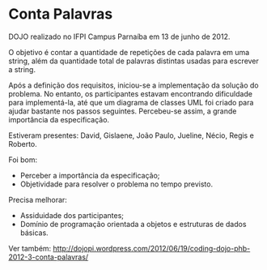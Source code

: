 Conta Palavras
==============

DOJO realizado no IFPI Campus Parnaíba em 13 de junho de 2012.

O objetivo é contar a quantidade de repetições de cada palavra em uma string, além da quantidade total de palavras distintas usadas para escrever a string.

Após a definição dos requisitos, iniciou-se a implementação da solução do problema. No entanto, os participantes estavam encontrando dificuldade para implementá-la, até que um diagrama de classes UML foi criado para ajudar bastante nos passos seguintes. Percebeu-se assim, a grande importância da especificação.

Estiveram presentes: David, Gislaene, João Paulo, Jueline, Nécio, Regis e Roberto.

Foi bom:
- Perceber a importância da especificação;
- Objetividade para resolver o problema no tempo previsto.

Precisa melhorar:
- Assiduidade dos participantes;
- Domínio de programação orientada a objetos e estruturas de dados básicas.

Ver também: http://dojopi.wordpress.com/2012/06/19/coding-dojo-phb-2012-3-conta-palavras/

